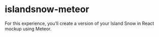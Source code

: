 # islandsnow-meteor
For this experience, you’ll create a version of your Island Snow in React mockup using Meteor.
